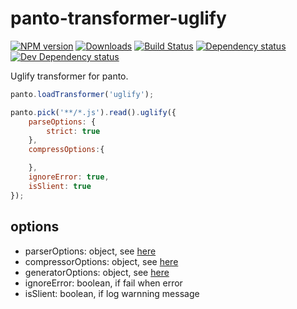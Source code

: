 # panto-transformer-uglify
[![NPM version][npm-image]][npm-url] [![Downloads][downloads-image]][npm-url] [![Build Status][travis-image]][travis-url] [![Dependency status][david-dm-image]][david-dm-url] [![Dev Dependency status][david-dm-dev-image]][david-dm-dev-url]

Uglify transformer for panto.

```js
panto.loadTransformer('uglify');

panto.pick('**/*.js').read().uglify({
    parseOptions: {
        strict: true
    },
    compressOptions:{

    },
    ignoreError: true,
    isSlient: true
});
```

## options
 - parserOptions: object, see [here](http://lisperator.net/uglifyjs/parser)
 - compressorOptions: object, see [here](http://lisperator.net/uglifyjs/compress)
 - generatorOptions: object, see [here](http://lisperator.net/uglifyjs/codegen)
 - ignoreError: boolean, if fail when error
 - isSlient: boolean, if log warnning message

[npm-url]: https://npmjs.org/package/panto-transformer-uglify
[downloads-image]: http://img.shields.io/npm/dm/panto-transformer-uglify.svg
[npm-image]: http://img.shields.io/npm/v/panto-transformer-uglify.svg
[travis-url]: https://travis-ci.org/pantojs/panto-transformer-uglify
[travis-image]: http://img.shields.io/travis/pantojs/panto-transformer-uglify.svg
[david-dm-url]:https://david-dm.org/pantojs/panto-transformer-uglify
[david-dm-image]:https://david-dm.org/pantojs/panto-transformer-uglify.svg
[david-dm-dev-url]:https://david-dm.org/pantojs/panto-transformer-uglify#info=devDependencies
[david-dm-dev-image]:https://david-dm.org/pantojs/panto-transformer-uglify/dev-status.svg
